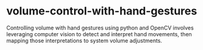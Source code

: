 # volume-control-with-hand-gestures
Controlling volume with hand gestures using python and OpenCV involves leveraging computer vision to detect and interpret hand movements, then mapping those interpretations to system volume adjustments.
